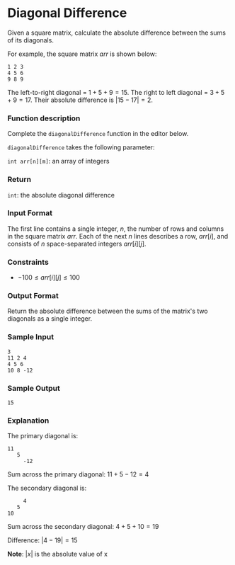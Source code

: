 # Diagonal Difference

Given a square matrix, calculate the absolute difference between the sums of its diagonals.

For example, the square matrix $arr$ is shown below:

```
1 2 3
4 5 6
9 8 9
```

The left-to-right diagonal = $1 + 5 + 9 = 15$. The right to left diagonal = $3 + 5 + 9 = 17$. Their absolute difference is $|15 - 17| = 2$.

### Function description

Complete the `diagonalDifference` function in the editor below.

`diagonalDifference` takes the following parameter:

`int arr[n][m]`: an array of integers

### Return

`int`: the absolute diagonal difference

### Input Format

The first line contains a single integer, $n$, the number of rows and columns in the square matrix $arr$.
Each of the next $n$ lines describes a row, $arr[i]$, and consists of $n$ space-separated integers $arr[i][j]$.

### Constraints

- $-100 \le arr[i][j] \le 100$

### Output Format

Return the absolute difference between the sums of the matrix's two diagonals as a single integer.

### Sample Input

```
3
11 2 4
4 5 6
10 8 -12
```

### Sample Output

```
15
```

### Explanation

The primary diagonal is:

```
11
   5
     -12
```

Sum across the primary diagonal: $11 + 5 - 12 = 4$

The secondary diagonal is:

```
     4
   5
10
```

Sum across the secondary diagonal: $4 + 5 + 10 = 19$

Difference: $|4 - 19| = 15$

**Note**: $|x|$ is the absolute value of x
